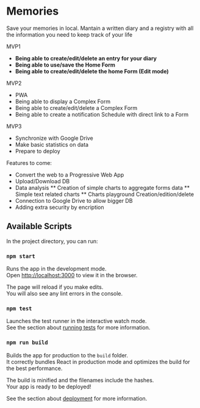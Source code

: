 # Memories

Save your memories in local. Mantain a written diary and a registry with all the information you need to keep track of your life

MVP1
* **Being able to create/edit/delete an entry for your diary**
* **Being able to use/save the Home Form**
* **Being able to create/edit/delete the home Form (Edit mode)**

MVP2
* PWA
* Being able to display a Complex Form
* Being able to create/edit/delete a Complex Form
* Being able to create a notification Schedule with direct link to a Form

MVP3
* Synchronize with Google Drive
* Make basic statistics on data
* Prepare to deploy

Features to come:
* Convert the web to a Progressive Web App
* Upload/Download DB
* Data analysis
** Creation of simple charts to aggregate forms data
** Simple text related charts
** Charts playground Creation/edition/delete
* Connection to Google Drive to allow bigger DB
* Adding extra security by encription


## Available Scripts

In the project directory, you can run:

### `npm start`

Runs the app in the development mode.\
Open [http://localhost:3000](http://localhost:3000) to view it in the browser.

The page will reload if you make edits.\
You will also see any lint errors in the console.

### `npm test`

Launches the test runner in the interactive watch mode.\
See the section about [running tests](https://facebook.github.io/create-react-app/docs/running-tests) for more information.

### `npm run build`

Builds the app for production to the `build` folder.\
It correctly bundles React in production mode and optimizes the build for the best performance.

The build is minified and the filenames include the hashes.\
Your app is ready to be deployed!

See the section about [deployment](https://facebook.github.io/create-react-app/docs/deployment) for more information.
